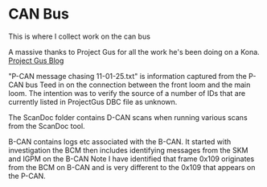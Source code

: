 # CAN Bus
This is where I collect work on the can bus

A massive thanks to Project Gus for all the work he's been doing on a Kona.  
[Project Gus Blog](https://www.projectgus.com/tag/ev-conversion-project.html)


"P-CAN message chasing 11-01-25.txt" is information captured from the P-CAN bus Teed in on the connection between the front loom and the main loom.
The intention was to verify the source of a number of IDs that are currently listed in ProjectGus DBC file as unknown.


The ScanDoc folder contains D-CAN scans when running various scans from the ScanDoc tool.

B-CAN contains logs etc associated with the B-CAN. It started with investigation the BCM then includes identifying messages from the SKM and IGPM on the B-CAN
Note I have identified that frame 0x109 originates from the BCM on B-CAN and is very different to the 0x109 that appears on the P-CAN.
